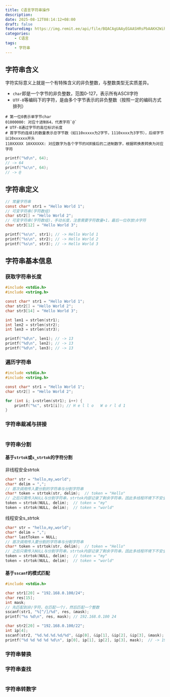 ```yaml
---
title: C语言字符串操作
description: 
date: 2025-08-12T08:14:12+08:00
draft: false
featuredimg: https://img.remit.ee/api/file/BQACAgUAAyEGAASHRsPbAAKH2WihUpufvuakb4xH9siasX-uMyPJAAJIGAADcwhV-bOcKe0Qlq42BA.jpeg
categories:
    - C语言
tags:
    - 字符串
---
```


## 字符串含义

字符实际意义上就是一个有特殊含义的非负整数，与整数类型无实质差异。

- `char`即是一个字节的非负整数，范围0-127，表示所有ASCII字符
- `UTF-8`等编码下的字符，是由多个字节表示的非负整数（按照一定的编码方式排列）

```
# 第一位0表示单字节char
01000000: 对应十进制64，代表字符`@`
# UTF-8通过字节的高位标识长度
# 首字节的连续1的数量表示总字节数（如110xxxxx为2字节，1110xxxx为3字节），后续字节以10xxxxxx开头
110XXXXX 10XXXXXX: 对应数字为各个字节的X拼接后的二进制数字，根据转换表转换为对应字符
```
```c
printf("%d\n", 64);
// -> 64
printf("%c\n", 64);
// -> @
```

## 字符串定义

```c
// 常量字符串
const char* str1 = "Hello World 1";
// 可变字符串(字符数组)
char str2[] = "Hello World 2";
// 可变字符串(字符数组)，手动长度，注意需要字符数量+1，最后一位存放\0字符
char str3[12] = "Hello World 3";

printf("%s\n", str1); // -> Hello World 1
printf("%s\n", str2); // -> Hello World 2
printf("%s\n", str3); // -> Hello World 3
```

## 字符串基本信息


### 获取字符串长度

```c
#include <stdio.h>
#include <string.h>

const char* str1 = "Hello World 1";
char str2[] = "Hello World 2";
char str3[14] = "Hello World 3";

int len1 = strlen(str1);
int len2 = strlen(str2);
int len3 = strlen(str3);

printf("%d\n", len1); // -> 13
printf("%d\n", len2); // -> 13
printf("%d\n", len3); // -> 13
```

### 遍历字符串

```c
#include <stdio.h>
#include <string.h>

const char* str1 = "Hello World 1";
char str2[] = "Hello World 2";

for (int i; i<strlen(str1); i++) {
    printf("%c", str1[i]); // H e l l o   W o r l d 1
}
```

### 字符串裁减与拼接

```c

```

### 字符串分割

#### 基于`strtok`或`s_strtok`的字符分割

非线程安全strtok
```c
char* str = "hello,my,world";  
char* delim = ",";  
// 首次调用传入要分割的字符串与分割字符串
char* token = strtok(str, delim);  // token = "Hello"
// 之后只需传入NULL与分割字符串，strtok内部记录了剩余字符串，因此多线程环境下不安全
token = strtok(NULL, delim);  // token = "my"
token = strtok(NULL, delim);  // token = "world"
```
线程安全s_strtok
```c
char* str = "hello,my,world";  
char* delim = ",";  
char* lastToken = NULL;
// 首次调用传入要分割的字符串与分割字符串
char* token = strtok(str, delim);  // token = "Hello"
// 之后只需传入NULL与分割字符串，strtok内部记录了剩余字符串，因此多线程环境下不安全
token = strtok(NULL, delim);  // token = "my"
token = strtok(NULL, delim);  // token = "world"
```

#### 基于`sscanf`的模式匹配

```c
#include <stdio.h>

char str1[20] = "192.168.0.100/24";
char res[15];
int mask;
// 先匹配到非/字符，在匹配一个/，然后匹配一个整数
sscanf(str1, "%[^/]/%d", res, &mask);
printf("%s %d\n", res, mask); // 192.168.0.100 24

char str2[20] = "192.168.0.100/22";
int ip[4];
sscanf(str2, "%d.%d.%d.%d/%d", &ip[0], &ip[1], &ip[2], &ip[3], &mask);
printf("%d %d %d %d %d\n", ip[0], ip[1], ip[2], ip[3], mask);  // -> 192 168 0 100 22
```

### 字符串替换


### 字符串查找

```

```

### 字符串转数字
